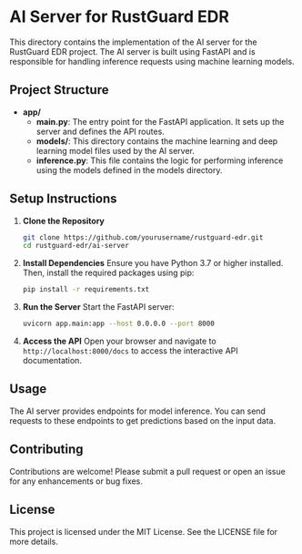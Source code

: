 # AI Server for RustGuard EDR

This directory contains the implementation of the AI server for the RustGuard EDR project. The AI server is built using FastAPI and is responsible for handling inference requests using machine learning models.

## Project Structure

- **app/**
  - **main.py**: The entry point for the FastAPI application. It sets up the server and defines the API routes.
  - **models/**: This directory contains the machine learning and deep learning model files used by the AI server.
  - **inference.py**: This file contains the logic for performing inference using the models defined in the models directory.

## Setup Instructions

1. **Clone the Repository**
   ```bash
   git clone https://github.com/yourusername/rustguard-edr.git
   cd rustguard-edr/ai-server
   ```

2. **Install Dependencies**
   Ensure you have Python 3.7 or higher installed. Then, install the required packages using pip:
   ```bash
   pip install -r requirements.txt
   ```

3. **Run the Server**
   Start the FastAPI server:
   ```bash
   uvicorn app.main:app --host 0.0.0.0 --port 8000
   ```

4. **Access the API**
   Open your browser and navigate to `http://localhost:8000/docs` to access the interactive API documentation.

## Usage

The AI server provides endpoints for model inference. You can send requests to these endpoints to get predictions based on the input data.

## Contributing

Contributions are welcome! Please submit a pull request or open an issue for any enhancements or bug fixes.

## License

This project is licensed under the MIT License. See the LICENSE file for more details.